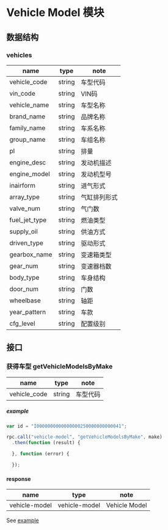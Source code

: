 # Vehicle Model 模块

## 数据结构

### vehicles

|name|type|note|
|----|----|----|
|vehicle_code|string|车型代码|
|vin_code|string|VIN码|
|vehicle_name|string|车型名称|
|brand_name|string|品牌名称|
|family_name|string|车系名称|
|group_name|string|车组名称|
|pl|string|排量|
|engine_desc|string|发动机描述|
|engine_model|string|发动机型号|
|inairform|string|进气形式|
|array_type|string|气缸排列形式|
|valve_num|string|气门数|
|fuel_jet_type|string|燃油类型|
|supply_oil|string|供油方式|
|driven_type|string|驱动形式|
|gearbox_name|string|变速箱类型|
|gear_num|string|变速器档数|
|body_type|string|车身结构|
|door_num|string|门数|
|wheelbase|string|轴距|
|year_pattern|string|车款|
|cfg_level|string|配置级别|

## 接口

### 获得车型 getVehicleModelsByMake

|name|type|note|
|----|----|----|
|vehicle_code|string|车型代码|

##### example

```javascript
var id = "I0000000000000000250000000000041";

rpc.call("vehicle-model", "getVehicleModelsByMake", make)
  .then(function (result) {

  }, function (error) {

  });
```

#### response

|name|type|note|
|----|----|----|
|vehicle-model|vehicle-model|Vehicle Model|

See [example](../data/vehicle-model/getVehicleModelsByMake.json)
